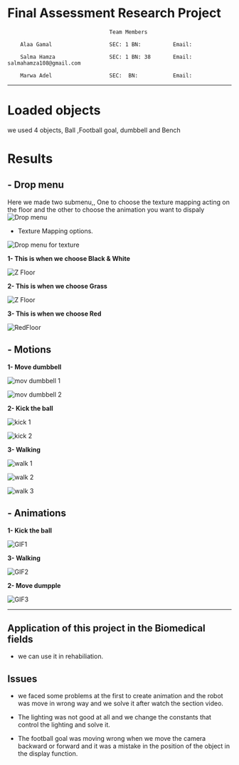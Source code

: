 
# **Final Assessment Research Project**

                                    Team Members 
                    
        Alaa Gamal                  SEC: 1 BN:          Email: 
                            
        Salma Hamza                 SEC: 1 BN: 38       Email: salmahamza108@gmail.com
        
        Marwa Adel                  SEC:  BN:           Email: 

---
<!-- # Description  -->
# Loaded objects 
we used 4 objects, Ball ,Football goal, dumbbell and Bench

# Results
## - Drop menu

Here we made two submenu,, One to choose the texture mapping acting on the floor and the other to choose the animation you want to dispaly 
![Drop menu](./images/DropMenu.png)
- Texture Mapping options.

![Drop menu for texture](./images/DropMenuFloor.png)

**1- This is when we choose Black & White**

![Z Floor](./images/ZFloor.jpeg)

**2- This is when we choose Grass**

![Z Floor](./images/GrassFloor.png)

**3- This is when we choose Red**

![RedFloor](./images/RedFloor.jpeg)

## - Motions

**1- Move dumbbell**

![mov dumbbell 1](./images/D1.jpeg) 

![mov dumbbell 2](./images/D2.jpeg) 

**2- Kick the ball**

![kick 1](./images/KickBall1.jpeg)

![kick 2](./images/KickBall2.jpeg)

**3- Walking**

![walk 1](./images/walk1.jpeg)

![walk 2](./images/walk2.jpeg)

![walk 3](./images/walk3.jpeg)

## - Animations

**1- Kick the ball**

![GIF1](./Animations/GIF1.gif)

**3- Walking**

![GIF2](./Animations/GIF2.gif)

**2- Move dumpple**

![GIF3](./Animations/GIF3.gif)


------------
## Application of this project in the Biomedical fields

- we can use it in rehabiliation.

## Issues 

- we faced some problems at the first to create animation and the robot was move in wrong way and we solve it after watch the section video.

- The lighting was not good at all and we change the constants that control the lighting and solve it.

- The football goal was moving wrong when we move the camera backward or forward and it was a mistake in the position of the object in the display function.

